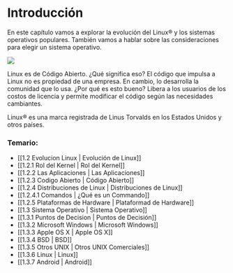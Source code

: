 # Introducción
En este capítulo vamos a explorar la evolución del Linux® y los sistemas operativos populares. También vamos a hablar sobre las consideraciones para elegir un sistema operativo.

![](https://ndg-content-dev.s3.amazonaws.com/media/images/2-LPI-Graphics.png)

Linux es de Código Abierto. ¿Qué significa eso? El código que impulsa a Linux no es propiedad de una empresa. En cambio, lo desarrolla la comunidad que lo usa. ¿Por qué es esto bueno? Libera a los usuarios de los costos de licencia y permite modificar el código según las necesidades cambiantes.

Linux® es una marca registrada de Linus Torvalds en los Estados Unidos y otros países.
### Temario:
- [[1.2 Evolucion Linux | Evolución de Linux]]
- [[1.2.1 Rol del Kernel | Rol del Kernel]]
- [[1.2.2 Las Aplicaciones | Las Aplicaciones]]
- [[1.2.3 Codigo Abierto | Código Abierto]]
- [[1.2.4 Distribuciones de Linux | Distribuciones de Linux]]
- [[1.2.4.1  Comandos | ¿Qué es un Commando]]
- [[1.2.5 Plataformas de Hardware | Plataformad de Hardware]]
- [[1.3 Sistema Operativo | Sistema Operativo]]
- [[1.3.1 Puntos de Decision | Puntos de Decisión]]
- [[1.3.2 Microsoft Windows | Microsoft Windows]]
- [[1.3.3 Apple OS X | Apple OS X]]
- [[1.3.4 BSD | BSD]]
- [[1.3.5 Otros UNIX | Otros UNIX Comerciales]]
- [[1.3.6 Linux | Linux]]
- [[1.3.7 Android | Android]]